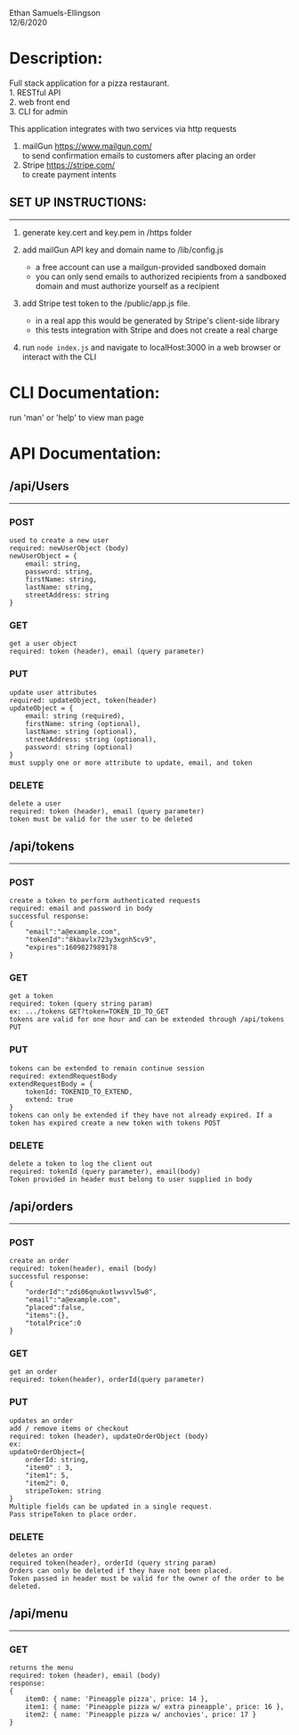 Ethan Samuels-Ellingson  
12/6/2020  

# Description: #
Full stack application for a pizza restaurant.  
    1. RESTful API  
    2. web front end  
    3. CLI for admin

This application integrates with two services via http requests   
1) mailGun https://www.mailgun.com/   
to send confirmation emails to customers after placing an order  
2) Stripe https://stripe.com/  
to create payment intents


## SET UP INSTRUCTIONS:  ##
---
1) generate key.cert and key.pem in /https folder  
2) add mailGun API key and domain name to /lib/config.js  
    - a free account can use a mailgun-provided sandboxed domain   
    - you can only send emails to authorized recipients from a sandboxed domain and must authorize yourself as a recipient

3) add Stripe test token to the /public/app.js file.  
    - in a real app this would be generated by Stripe's client-side library  
    - this tests integration with Stripe and does not create a real charge
4) run `node index.js` and navigate to localHost:3000 in a web browser or interact with the CLI

# CLI Documentation:  #
run 'man' or 'help' to view man page  

# API Documentation:   #
## /api/Users ##
---
### POST ###
    used to create a new user  
    required: newUserObject (body)
    newUserObject = {
        email: string,
        password: string,
        firstName: string,
        lastName: string,
        streetAddress: string
    }
### GET ###
    get a user object
    required: token (header), email (query parameter) 
### PUT ###
    update user attributes
    required: updateObject, token(header)
    updateObject = {
        email: string (required),
        firstName: string (optional),
        lastName: string (optional),
        streetAddress: string (optional),
        password: string (optional)
    }
    must supply one or more attribute to update, email, and token
### DELETE ###
    delete a user
    required: token (header), email (query parameter)
    token must be valid for the user to be deleted

## /api/tokens ##
---
### POST ###
    create a token to perform authenticated requests
    required: email and password in body
    successful response: 
    {
        "email":"a@example.com",
        "tokenId":"8kbavlx723y3xgnh5cv9",
        "expires":1609827989178
    }
### GET ###
    get a token
    required: token (query string param)
    ex: .../tokens GET?token=TOKEN_ID_TO_GET
    tokens are valid for one hour and can be extended through /api/tokens PUT
### PUT ###
    tokens can be extended to remain continue session
    required: extendRequestBody
    extendRequestBody = {
        tokenId: TOKENID_TO_EXTEND,
        extend: true
    }
    tokens can only be extended if they have not already expired. If a token has expired create a new token with tokens POST
### DELETE ###
    delete a token to log the client out
    required: tokenId (query parameter), email(body)
    Token provided in header must belong to user supplied in body

## /api/orders ##
---
### POST ###
    create an order
    required: token(header), email (body)
    successful response: 
    {
        "orderId":"zdi06qnukotlwsvvl5w8",
        "email":"a@example.com",
        "placed":false,
        "items":{},
        "totalPrice":0
    }
### GET ###
    get an order
    required: token(header), orderId(query parameter)
### PUT ### 
    updates an order
    add / remove items or checkout
    required: token (header), updateOrderObject (body)
    ex:
    updateOrderObject={ 
        orderId: string,
        "item0" : 3,
        "item1": 5,
        "item2": 0,
        stripeToken: string
    }
    Multiple fields can be updated in a single request.
    Pass stripeToken to place order.
### DELETE ###
    deletes an order
    required token(header), orderId (query string param)
    Orders can only be deleted if they have not been placed.
    Token passed in header must be valid for the owner of the order to be deleted.

## /api/menu ##
---
### GET ###
    returns the menu
    required: token (header), email (body) 
    response:
    {
        item0: { name: 'Pineapple pizza', price: 14 },
        item1: { name: 'Pineapple pizza w/ extra pineapple', price: 16 },
        item2: { name: 'Pineapple pizza w/ anchovies', price: 17 }
    }
